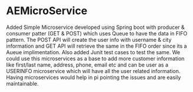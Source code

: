 # AEMicroService

Added Simple Microservice developed using Spring boot with producer & consumer patter (GET & POST) which uses Queue to have the data in FIFO pattern. The POST API will create the user info with username & city information and GET API will retrieve the same in the FIFO order since its a Aueue implimentation. Also added Junit test cases to test the same.
We could use this microservices as a base to add more customer information like first/last name, address, phone, email etc and can be user as a USERINFO microservice which will have all the user related information. Having microservices would help in pi pointing the issues and are easily maintainable.
